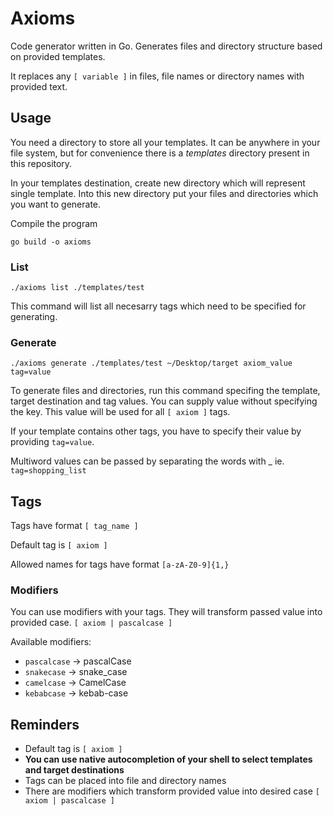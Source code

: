 # Axioms

Code generator written in Go. Generates files and directory structure based on provided templates.

It replaces any `[ variable ]` in files, file names or directory names with provided text.

## Usage

You need a directory to store all your templates. It can be anywhere in your file system, but for
convenience there is a *templates* directory present in this repository.

In your templates destination, create new directory which will represent single template.
Into this new directory put your files and directories which you want to generate.

Compile the program
```
go build -o axioms
```

### List

```
./axioms list ./templates/test
```

This command will list all necesarry tags which need to be specified for generating.

### Generate

```
./axioms generate ./templates/test ~/Desktop/target axiom_value tag=value
```

To generate files and directories, run this command specifing the template, target destination and tag values.
You can supply value without specifying the key. This value will be used for all `[ axiom ]` tags.

If your template contains other tags, you have to specify their value by providing `tag=value`.

Multiword values can be passed by separating the words with _ ie. `tag=shopping_list`

## Tags

Tags have format `[ tag_name ]`

Default tag is `[ axiom ]`

Allowed names for tags have format `[a-zA-Z0-9]{1,}`

### Modifiers

You can use modifiers with your tags. They will transform passed value into provided case. `[ axiom | pascalcase ]`

Available modifiers:
- `pascalcase` -> pascalCase
- `snakecase` -> snake\_case
- `camelcase` -> CamelCase
- `kebabcase` -> kebab-case

## Reminders

- Default tag is `[ axiom ]`
- **You can use native autocompletion of your shell to select templates and target destinations**
- Tags can be placed into file and directory names
- There are modifiers which transform provided value into desired case `[ axiom | pascalcase ]`

